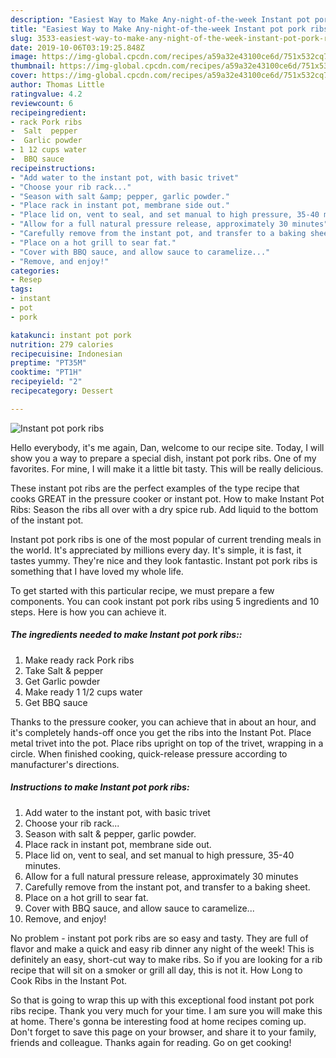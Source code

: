 ```yaml
---
description: "Easiest Way to Make Any-night-of-the-week Instant pot pork ribs"
title: "Easiest Way to Make Any-night-of-the-week Instant pot pork ribs"
slug: 3533-easiest-way-to-make-any-night-of-the-week-instant-pot-pork-ribs
date: 2019-10-06T03:19:25.848Z
image: https://img-global.cpcdn.com/recipes/a59a32e43100ce6d/751x532cq70/instant-pot-pork-ribs-recipe-main-photo.jpg
thumbnail: https://img-global.cpcdn.com/recipes/a59a32e43100ce6d/751x532cq70/instant-pot-pork-ribs-recipe-main-photo.jpg
cover: https://img-global.cpcdn.com/recipes/a59a32e43100ce6d/751x532cq70/instant-pot-pork-ribs-recipe-main-photo.jpg
author: Thomas Little
ratingvalue: 4.2
reviewcount: 6
recipeingredient:
- rack Pork ribs
-  Salt  pepper
-  Garlic powder
- 1 12 cups water
-  BBQ sauce
recipeinstructions:
- "Add water to the instant pot, with basic trivet"
- "Choose your rib rack..."
- "Season with salt &amp; pepper, garlic powder."
- "Place rack in instant pot, membrane side out."
- "Place lid on, vent to seal, and set manual to high pressure, 35-40 minutes."
- "Allow for a full natural pressure release, approximately 30 minutes"
- "Carefully remove from the instant pot, and transfer to a baking sheet."
- "Place on a hot grill to sear fat."
- "Cover with BBQ sauce, and allow sauce to caramelize..."
- "Remove, and enjoy!"
categories:
- Resep
tags:
- instant
- pot
- pork

katakunci: instant pot pork
nutrition: 279 calories
recipecuisine: Indonesian
preptime: "PT35M"
cooktime: "PT1H"
recipeyield: "2"
recipecategory: Dessert

---
```



![Instant pot pork ribs](https://img-global.cpcdn.com/recipes/a59a32e43100ce6d/751x532cq70/instant-pot-pork-ribs-recipe-main-photo.jpg)

Hello everybody, it's me again, Dan, welcome to our recipe site. Today, I will show you a way to prepare a special dish, instant pot pork ribs. One of my favorites. For mine, I will make it a little bit tasty. This will be really delicious.

These instant pot ribs are the perfect examples of the type recipe that cooks GREAT in the pressure cooker or instant pot. How to make Instant Pot Ribs: Season the ribs all over with a dry spice rub. Add liquid to the bottom of the instant pot.

Instant pot pork ribs is one of the most popular of current trending meals in the world. It's appreciated by millions every day. It's simple, it is fast, it tastes yummy. They're nice and they look fantastic. Instant pot pork ribs is something that I have loved my whole life.


To get started with this particular recipe, we must prepare a few components. You can cook instant pot pork ribs using 5 ingredients and 10 steps. Here is how you can achieve it.

##### The ingredients needed to make Instant pot pork ribs::

1. Make ready rack Pork ribs
1. Take  Salt &amp; pepper
1. Get  Garlic powder
1. Make ready 1 1/2 cups water
1. Get  BBQ sauce


Thanks to the pressure cooker, you can achieve that in about an hour, and it&#39;s completely hands-off once you get the ribs into the Instant Pot. Place metal trivet into the pot. Place ribs upright on top of the trivet, wrapping in a circle. When finished cooking, quick-release pressure according to manufacturer&#39;s directions. 

##### Instructions to make Instant pot pork ribs:

1. Add water to the instant pot, with basic trivet
1. Choose your rib rack...
1. Season with salt &amp; pepper, garlic powder.
1. Place rack in instant pot, membrane side out.
1. Place lid on, vent to seal, and set manual to high pressure, 35-40 minutes.
1. Allow for a full natural pressure release, approximately 30 minutes
1. Carefully remove from the instant pot, and transfer to a baking sheet.
1. Place on a hot grill to sear fat.
1. Cover with BBQ sauce, and allow sauce to caramelize...
1. Remove, and enjoy!


No problem - instant pot pork ribs are so easy and tasty. They are full of flavor and make a quick and easy rib dinner any night of the week! This is definitely an easy, short-cut way to make ribs. So if you are looking for a rib recipe that will sit on a smoker or grill all day, this is not it. How Long to Cook Ribs in the Instant Pot. 

So that is going to wrap this up with this exceptional food instant pot pork ribs recipe. Thank you very much for your time. I am sure you will make this at home. There's gonna be interesting food at home recipes coming up. Don't forget to save this page on your browser, and share it to your family, friends and colleague. Thanks again for reading. Go on get cooking!
